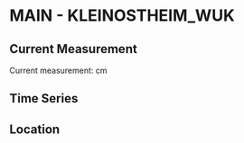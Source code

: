 # MAIN - KLEINOSTHEIM_WUK

## Current Measurement

Current measurement: <Value topic="rivers/pegel-online/MAIN/KLEINOSTHEIM_WUK/measurementValue"/> cm

## Time Series

<TimeSeries topic="rivers/pegel-online/MAIN/KLEINOSTHEIM_WUK/measurementValue" period="week" />

## Location

<WorldMap>
  <Marker lat="50.00823810919674" lon="9.040708664679794" labelTopic="rivers/pegel-online/MAIN/KLEINOSTHEIM_WUK" />
</WorldMap>

